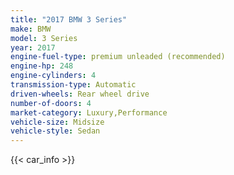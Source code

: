 ```yaml
---
title: "2017 BMW 3 Series"
make: BMW
model: 3 Series
year: 2017
engine-fuel-type: premium unleaded (recommended)
engine-hp: 248
engine-cylinders: 4
transmission-type: Automatic
driven-wheels: Rear wheel drive
number-of-doors: 4
market-category: Luxury,Performance
vehicle-size: Midsize
vehicle-style: Sedan
---
```


{{< car_info >}}
